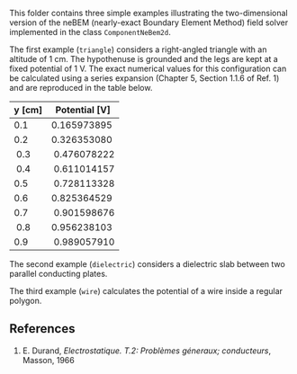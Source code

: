 This folder contains three simple examples illustrating the two-dimensional version of the neBEM (nearly-exact Boundary Element Method) field solver implemented in the class `ComponentNeBem2d`. 

The first example (`triangle`) considers a right-angled triangle with an altitude of 1 cm. The hypothenuse is grounded and the legs are kept at a fixed potential of 1 V.
The exact numerical values for this configuration can be calculated using a series expansion (Chapter 5, Section 1.1.6 of Ref. 1) and are reproduced in the table below. 

| y [cm]      | Potential [V] |
| ----------- | ----------- |
| 0.1 | 0.165973895 |
| 0.2 | 0.326353080 |
| 0.3 | 0.476078222 |
| 0.4 | 0.611014157 |
| 0.5 | 0.728113328 |
| 0.6 | 0.825364529 |
| 0.7 | 0.901598676 |
| 0.8 | 0.956238103 |
| 0.9 | 0.989057910 |

The second example (`dielectric`) considers a dielectric slab between two parallel conducting plates. 

The third example (`wire`) calculates the potential of a wire inside a regular polygon.
 
## References
1. E. Durand, *Electrostatique. T.2: Problèmes géneraux; conducteurs*, Masson, 1966
